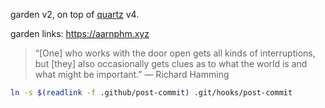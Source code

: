 garden v2, on top of [quartz](https://quartz.jzhao.xyz/) v4.

garden links: https://aarnphm.xyz

> “[One] who works with the door open gets all kinds of interruptions, but [they] also occasionally gets clues as to what the world is and what might be important.” — Richard Hamming

```bash
ln -s $(readlink -f .github/post-commit) .git/hooks/post-commit
```
